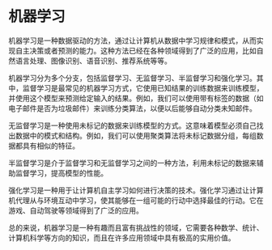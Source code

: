 # 机器学习

机器学习是一种数据驱动的方法，通过让计算机从数据中学习规律和模式，从而实现自主决策或者预测的能力。这种方法已经在各种领域得到了广泛的应用，比如自然语言处理、图像识别、语音识别、推荐系统等等。

机器学习分为多个分支，包括监督学习、无监督学习、半监督学习和强化学习。其中，监督学习是最常见的机器学习方式，它使用已知结果的训练数据来训练模型，并使用这个模型来预测给定输入的结果。例如，我们可以使用带有标签的数据（如电子邮件是否为垃圾邮件）来训练分类算法，以便以后能够自动分类未知邮件。

无监督学习是一种使用未标记的数据来训练模型的方式。这意味着模型必须自己找出数据中的模式和结构。例如，我们可以使用聚类算法将未标记数据分组，每组数据都具有相似的特征。

半监督学习是介于监督学习和无监督学习之间的一种方法，利用未标记的数据来辅助监督学习，提高模型的性能。

强化学习是一种用于让计算机自主学习如何进行决策的技术。强化学习通过让计算机代理从与环境互动中学习，使其能够在一组可能的行动中选择最佳的行动。它在游戏、自动驾驶等领域得到了广泛的应用。

总的来说，机器学习是一种有趣而且富有挑战性的领域，它需要各种数学、统计、计算机科学等方向的知识，而且在许多应用领域中具有极高的实用价值。